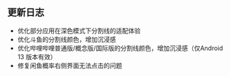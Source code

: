 ## 更新日志

- 优化部分应用在深色模式下分割线的适配体验
- 优化斗鱼的分割线颜色，增加沉浸感
- 优化哔哩哔哩普通版/概念版/国际版的分割线颜色，增加沉浸感（仅Android 13 版本有效）
- 修复闲鱼概率右侧界面无法点击的问题
